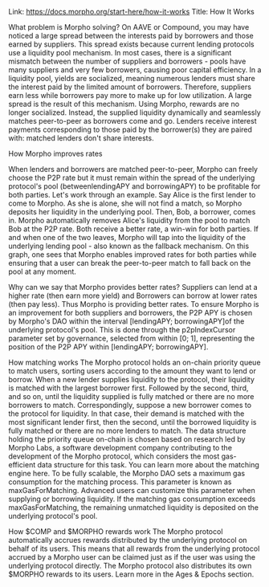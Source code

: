 Link: https://docs.morpho.org/start-here/how-it-works
Title: How It Works

What problem is Morpho solving?
On AAVE or Compound, you may have noticed a large spread between the interests paid by borrowers and those earned by suppliers.
This spread exists because current lending protocols use a liquidity pool mechanism. In most cases, there is a significant mismatch between the number of suppliers and borrowers - pools have many suppliers and very few borrowers, causing poor capital efficiency.
In a liquidity pool, yields are socialized, meaning numerous lenders must share the interest paid by the limited amount of borrowers. Therefore, suppliers earn less while borrowers pay more to make up for low utilization. A large spread is the result of this mechanism.
Using Morpho, rewards are no longer socialized. Instead, the supplied liquidity dynamically and seamlessly matches peer-to-peer as borrowers come and go. Lenders receive interest payments corresponding to those paid by the borrower(s) they are paired with: matched lenders don't share interests.

How Morpho improves rates

When lenders and borrowers are matched peer-to-peer, Morpho can freely choose the P2P rate but it must remain within the spread of the underlying protocol's pool (betweenlendingAPY and borrowingAPY) to be profitable for both parties.
Let's work through an example. Say Alice is the first lender to come to Morpho. As she is alone, she will not find a match, so Morpho deposits her liquidity in the underlying pool.
Then, Bob, a borrower, comes in. Morpho automatically removes Alice's liquidity from the pool to match Bob at the P2P rate. Both receive a better rate, a win-win for both parties.
If and when one of the two leaves, Morpho will tap into the liquidity of the underlying lending pool - also known as the fallback mechanism.
On this graph, one sees that Morpho enables improved rates for both parties while ensuring that a user can break the peer-to-peer match to fall back on the pool at any moment.

Why can we say that Morpho provides better rates? Suppliers can lend at a higher rate (then earn more yield) and Borrowers can borrow at lower rates (then pay less). Thus Morpho is providing better rates.
To ensure Morpho is an improvement for both suppliers and borrowers, the P2P APY is chosen by Morpho's DAO within the interval [lendingAPY; borrowingAPY]of the underlying protocol's pool. This is done through the p2pIndexCursor parameter set by governance, selected from within [0; 1], representing the position of the P2P APY within [lendingAPY; borrowingAPY].

How matching works
The Morpho protocol holds an on-chain priority queue to match users, sorting users according to the amount they want to lend or borrow. When a new lender supplies liquidity to the protocol, their liquidity is matched with the largest borrower first. Followed by the second, third, and so on, until the liquidity supplied is fully matched or there are no more borrowers to match.
Correspondingly, suppose a new borrower comes to the protocol for liquidity. In that case, their demand is matched with the most significant lender first, then the second, until the borrowed liquidity is fully matched or there are no more lenders to match.
The data structure holding the priority queue on-chain is chosen based on research led by Morpho Labs, a software development company contributing to the development of the Morpho protocol, which considers the most gas-efficient data structure for this task.
You can learn more about the matching engine here.
To be fully scalable, the Morpho DAO sets a maximum gas consumption for the matching process. This parameter is known as maxGasForMatching.
Advanced users can customize this parameter when supplying or borrowing liquidity. If the matching gas consumption exceeds maxGasForMatching, the remaining unmatched liquidity is deposited on the underlying protocol's pool.

How $COMP and $MORPHO rewards work
The Morpho protocol automatically accrues rewards distributed by the underlying protocol on behalf of its users. This means that all rewards from the underlying protocol accrued by a Morpho user can be claimed just as if the user was using the underlying protocol directly.
The Morpho protocol also distributes its own $MORPHO rewards to its users. Learn more in the Ages & Epochs section.
